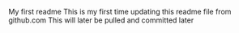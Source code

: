 My first readme
This is my first time updating this readme file from github.com 
This will later be pulled and committed later 
